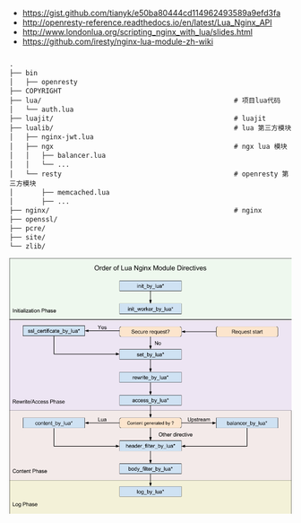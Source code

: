 - <https://gist.github.com/tianyk/e50ba80444cd114962493589a9efd3fa>
- <http://openresty-reference.readthedocs.io/en/latest/Lua_Nginx_API>
- <http://www.londonlua.org/scripting_nginx_with_lua/slides.html>
- <https://github.com/iresty/nginx-lua-module-zh-wiki>


### 
```
.
├── bin
│   ├── openresty
├── COPYRIGHT
├── lua/                                                # 项目lua代码
│   └── auth.lua
├── luajit/                                             # luajit
├── lualib/                                             # lua 第三方模块
│   ├── nginx-jwt.lua
│   ├── ngx                                             # ngx lua 模块
│   │   ├── balancer.lua
│   │   └── ...
│   └── resty                                           # openresty 第三方模块
│       ├── memcached.lua
│       ├── ...
├── nginx/                                              # nginx
├── openssl/
├── pcre/
├── site/
└── zlib/
```

![](images/openresty_phases.png)